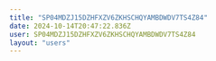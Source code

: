 ```yaml
---
title: "SP04MDZJ15DZHFXZV6ZKHSCHQYAMBDWDV7TS4Z84"
date: 2024-10-14T20:47:22.836Z
user: SP04MDZJ15DZHFXZV6ZKHSCHQYAMBDWDV7TS4Z84
layout: "users"
---
```

    